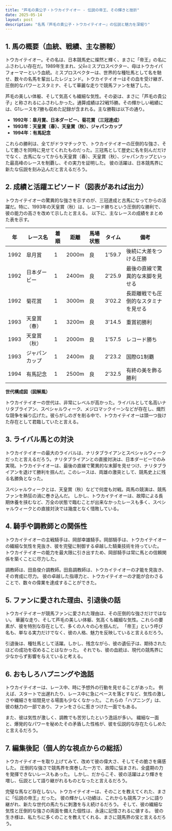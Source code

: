 ```yaml
---
title: "芦毛の貴公子・トウカイテイオー - 伝説の帝王、その輝きと挫折"
date: 2025-05-14
layout: post
description: "名馬『芦毛の貴公子・トウカイテイオー』の伝説と魅力を深堀り"
---
```


## 1. 馬の概要（血統、戦績、主な勝鞍）

トウカイテイオー。その名は、日本競馬史に燦然と輝く、まさに「帝王」の名にふさわしい存在だ。1989年生まれ、父คือミスプロスペクター、母はトウカイパフォーマーという血統。ミスプロスペクターは、世界的な種牡馬として名を馳せ、数々の名馬を輩出したレジェンド。トウカイテイオーはその血を受け継ぎ、圧倒的なパワーとスタミナ、そして華麗な走りで競馬ファンを魅了した。

芦毛の美しい体躯、そして気高くも繊細な気性。その姿は、まさに「芦毛の貴公子」と称されるにふさわしかった。通算成績は22戦15勝。その輝かしい戦績には、G1レースを7勝も収めた記録が含まれる。主な勝鞍は以下の通り。

* **1992年：皐月賞、日本ダービー、菊花賞（三冠達成）**
* **1993年：天皇賞（春）、天皇賞（秋）、ジャパンカップ**
* **1994年：有馬記念**

これらの勝利は、全てがドラマチックで、トウカイテイオーの圧倒的な強さ、そして脆さを同時に見せてくれたものだった。三冠馬として歴史に名を刻んだだけでなく、古馬になってからも天皇賞（春）、天皇賞（秋）、ジャパンカップといった最高峰のレースを制覇し、その実力を証明した。  彼の活躍は、日本競馬界に新たな伝説を刻み込んだと言えるだろう。


## 2. 成績と活躍エピソード（図表があれば出力）

トウカイテイオーの驚異的な強さを示すのが、三冠達成と古馬になってからの活躍だ。特に、1993年の天皇賞（秋）は、レコード勝ちという圧倒的な勝利で、彼の能力の高さを改めて示したと言える。  以下に、主なレースの成績をまとめた表を示す。

| 年 | レース名        | 着順 | 距離 | 馬場状態 | タイム     | 備考                               |
|----|-----------------|-----|------|----------|-----------|------------------------------------|
| 1992 | 皐月賞          | 1   | 2000m| 良       | 1'59.7    | 後続に大差をつける圧勝             |
| 1992 | 日本ダービー      | 1   | 2400m| 良       | 2'25.9    | 最後の直線で驚異的な末脚を見せる   |
| 1992 | 菊花賞          | 1   | 3000m| 良       | 3'02.2    | 長距離戦でも圧倒的なスタミナを見せる |
| 1993 | 天皇賞（春）    | 1   | 3200m| 良       | 3'14.5    | 重賞初勝利                               |
| 1993 | 天皇賞（秋）    | 1   | 2000m| 良       | 1'57.5    | レコード勝ち                               |
| 1993 | ジャパンカップ   | 1   | 2400m| 良       | 2'23.2    | 国際G1制覇                               |
| 1994 | 有馬記念        | 1   | 2500m| 良       | 2'32.5    | 有終の美を飾る勝利                   |


**世代構成図（図解風）**

トウカイテイオーの世代は、非常にレベルが高かった。ライバルとして名高いナリタブライアン、スペシャルウィーク、メジロマックイーンなどが存在し、熾烈な競争を繰り広げた。彼らがしのぎを削る中で、トウカイテイオーは頭一つ抜けた存在として君臨していたと言える。


## 3. ライバル馬との対決

トウカイテイオーの最大のライバルは、ナリタブライアンとスペシャルウィークだったと言えるだろう。ナリタブライアンとの直接対決は、日本ダービーでのみ実現。トウカイテイオーは、最後の直線で驚異的な末脚を見せつけ、ナリタブライアンを退けて勝利を掴んだ。このレースは、両雄の激突として、競馬史上に残る名勝負となった。

スペシャルウィークとは、天皇賞（秋）などで何度も対戦。両馬の競演は、競馬ファンを熱狂の渦に巻き込んだ。  しかし、トウカイテイオーは、故障による長期休養を挟むなど、万全の状態で臨むことが出来なかったレースも多く、スペシャルウィークとの直接対決では幾度となく惜敗している。


## 4. 騎手や調教師との関係性

トウカイテイオーの主戦騎手は、岡部幸雄騎手。岡部騎手は、トウカイテイオーの繊細な気性を見抜き、彼を完璧に制御する卓越した騎乗技術を持っていた。  トウカイテイオーの能力を最大限に引き出すため、岡部騎手は常に馬との信頼関係を築くことに尽力した。

調教師は、田島俊介調教師。田島調教師は、トウカイテイオーの才能を見抜き、その育成に尽力。  彼の卓越した指導力と、トウカイテイオーの才能が合わさることで、数々の偉業を達成することができた。


## 5. ファンに愛された理由、引退後の話

トウカイテイオーが競馬ファンに愛された理由は、その圧倒的な強さだけではない。  華麗な走り、そして芦毛の美しい体躯、気高くも繊細な気性。これらの要素が、彼を特別な存在として、多くの人々の心を掴んだ。  「帝王」という呼び名も、単なる実力だけでなく、彼の人格、魅力を反映していると言えるだろう。

引退後は、種牡馬として活躍。しかし、残念ながら、彼の遺伝子は、期待されたほどの成功を収めることはなかった。  それでも、彼の血統は、現代の競馬界に少なからず影響を与えていると考える。


## 6. おもしろハプニングや逸話

トウカイテイオーは、レース中、時に予想外の行動を見せることがあった。  例えば、スタートで出遅れたり、レース中に急にペースを落とすなど、気性の激しさや繊細さを垣間見せる場面も少なくなかった。  これらの「ハプニング」は、彼の魅力の一部であり、ファンをさらに惹きつけた一面でもある。

また、彼は気性が激しく、調教でも苦労したという逸話が多い。  繊細な一面と、爆発的なパワーを秘めたその矛盾した性格が、彼を伝説的な存在たらしめたと言えるだろう。


## 7. 編集後記（個人的な視点からの総括）

トウカイテイオーを取り上げてみて、改めて彼の偉大さ、そしてその脆さを痛感した。  圧倒的な強さで競馬界を席巻した一方で、故障に悩まされ、全盛期の力を発揮できないレースもあった。  しかし、だからこそ、彼の活躍はより輝きを増し、伝説として語り継がれるものとなったと言えるだろう。

完璧な馬など存在しない。トウカイテイオーは、そのことを教えてくれた、まさに「伝説の帝王」だった。  彼の輝かしい功績は、これからも競馬ファンに語り継がれ、新たな世代の馬たちに刺激を与え続けるだろう。  そして、彼の繊細な気性と圧倒的な強さの両面を備えた個性は、永遠に記憶されるに値する。  彼の生き様は、私たちに多くのことを教えてくれる、まさに競馬界の宝と言えるだろう。
